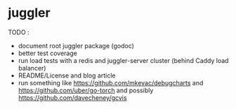 # juggler

TODO :
* document root juggler package (godoc)
* better test coverage
* run load tests with a redis and juggler-server cluster (behind Caddy load balancer)
* README/License and blog article
* run something like https://github.com/mkevac/debugcharts and https://github.com/uber/go-torch and possibly https://github.com/davecheney/gcvis

